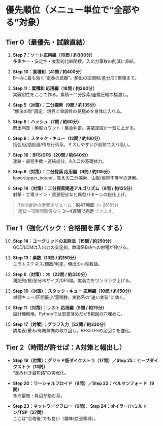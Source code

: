 

# 優先順位（メニュー単位で“全部やる”対象）

## Tier 0（最優先・試験直結）

1. **Step 7：ソート応用編（16問 / 約300分）**  
    多重キー・安定性・実務的比較関数。入出力事故の削減に直結。
    
2. **Step 10：累積和（41問 / 約400分）**  
    B〜Aに最も効く“定番の武器”。頻出の区間和/差分/2D累積まで。
    
3. **Step 11：累積和 応用編（18問 / 約260分）**  
    実戦耐性をここで作る。累積＋二分探索/座標圧縮の橋渡し。
    
4. **Step 5（対策）：二分探索（9問 / 約135分）**  
    “解法の型”固定。境界と単調性の見極めを身体に入れる。
    
5. **Step 9：ハッシュ（7問 / 約60分）**  
    既出判定・頻度カウント・集合判定。実装速度が一気に上がる。
    
6. **Step 8：スタック・キュー（12問 / 約180分）**  
    括弧/区間処理/待ち行列系。ミスしやすいが習熟コスパ高い。
    
7. **Step 16：BFS/DFS（20問 / 約640分）**  
    迷路・最短手数・連結成分。A入口の基礎体力。
    
8. **Step 9（対策）：二分探索 応用編（9問 / 約135分）**  
    lower/upper_bound、答えの二分探索、山型/境界不等号の運用。
    
9. **Step 14（対策）：二分探索関連アルゴリズム（9問 / 約135分）**  
    射撃・工場ライン・資源配分など典型パターンの総仕上げ。
    

> Tier0合計の学習ボリューム：**約47時間**（= 2815分）  
> 週12〜15時間確保なら **3〜4週間で完走** できます。

## Tier 1（強化パック：合格圏を厚くする）

10. **Step 14：ユークリッドの互除法（15問 / 約250分）**  
    GCD/LCMは入出力の安定剤。数論系B/Aへの射程が伸びる。
    
11. **Step 13：素数（13問 / 約150分）**  
    エラトステネス/個数/判定。頻出の小型数論。
    
12. **Step 6（対策）：木（22問 / 約330分）**  
    親配列/根/部分木サイズ/DFS順。実装力をワンランク上げる。
    
13. **Step 10（対策）：スタック・キュー 応用編（10問 / 約150分）**  
    単調キュー/区間最小/窓関数。実務系の“速い実装”に効く。
    
14. **Step 11（対策）：リスト 応用編（5問 / 約75分）**  
    設計理解用。Pythonでは恩恵薄めだがB範囲の穴埋めに。
    
15. **Step 17（対策）：グラフ入力（22問 / 約330分）**  
    隣接表/重み/有向無向の取り回し。BFS/DFSの足回りを強化。
    

## Tier 2（時間が許せば：A対策と幅出し）

- **Step 19（対策）：グリッド版ダイクストラ（17問）／Step 25：ヒープダイクストラ（13問）**  
    “重み付き最短路”の実戦化。
    
- **Step 20：ワーシャルフロイド（9問）／Step 22：ベルマンフォード（9問）**  
    多点最短・負辺が絡む系。
    
- **Step 23：ネットワークフロー（6問）**、**Step 24：オイラー/ハミルトン/TSP（27問）**  
    ここは“合格後”でも良い（趣味/拡張領域）。